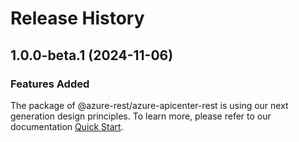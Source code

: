 # Release History
    
## 1.0.0-beta.1 (2024-11-06)

### Features Added

The package of @azure-rest/azure-apicenter-rest is using our next generation design principles. To learn more, please refer to our documentation [Quick Start](https://aka.ms/azsdk/js/mgmt/quickstart).
